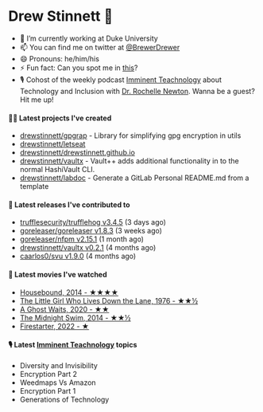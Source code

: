
# Drew Stinnett 👋

- 🔭 I’m currently working at Duke University
- 📫 You can find me on twitter at [@BrewerDrewer](https://twitter.com/BrewerDrewer)
- 😄 Pronouns: he/him/his
- ⚡ Fun fact: Can you spot me in [this](https://www.youtube.com/watch?v=oL9WnB0qHBA)?
- 🎙 Cohost of the weekly podcast [Imminent Teachnology](https://podcast.imminentteachnology.com/) about Technology and Inclusion with [Dr. Rochelle Newton](https://www.linkedin.com/in/drrochellenewton/). Wanna be a guest? Hit me up!

#### 👨‍💻 Latest projects I've created
- [drewstinnett/gpgrap](https://github.com/drewstinnett/gpgrap) - Library for simplifying gpg encryption in utils
- [drewstinnett/letseat](https://github.com/drewstinnett/letseat)
- [drewstinnett/drewstinnett.github.io](https://github.com/drewstinnett/drewstinnett.github.io)
- [drewstinnett/vaultx](https://github.com/drewstinnett/vaultx) - Vault&#43;&#43; adds additional functionality in to the normal HashiVault CLI.
- [drewstinnett/labdoc](https://github.com/drewstinnett/labdoc) - Generate a GitLab Personal README.md from a template

#### 🚀 Latest releases I've contributed to
- [trufflesecurity/trufflehog v3.4.5](https://github.com/trufflesecurity/trufflehog/releases/tag/v3.4.5) (3 days ago)
- [goreleaser/goreleaser v1.8.3](https://github.com/goreleaser/goreleaser/releases/tag/v1.8.3) (3 weeks ago)
- [goreleaser/nfpm v2.15.1](https://github.com/goreleaser/nfpm/releases/tag/v2.15.1) (1 month ago)
- [drewstinnett/vaultx v0.2.1](https://github.com/drewstinnett/vaultx/releases/tag/v0.2.1) (4 months ago)
- [caarlos0/svu v1.9.0](https://github.com/caarlos0/svu/releases/tag/v1.9.0) (4 months ago)

#### 🍿 Latest movies I've watched
- [Housebound, 2014 - ★★★★](https://letterboxd.com/mondodrew/film/housebound/)
- [The Little Girl Who Lives Down the Lane, 1976 - ★★½](https://letterboxd.com/mondodrew/film/the-little-girl-who-lives-down-the-lane/)
- [A Ghost Waits, 2020 - ★★](https://letterboxd.com/mondodrew/film/a-ghost-waits/)
- [The Midnight Swim, 2014 - ★★½](https://letterboxd.com/mondodrew/film/the-midnight-swim/)
- [Firestarter, 2022 - ★](https://letterboxd.com/mondodrew/film/firestarter-1/)

#### 🎙 Latest [Imminent Teachnology](https://podcast.imminentteachnology.com/) topics
- Diversity and Invisibility
- Encryption Part 2
- Weedmaps Vs Amazon
- Encryption Part 1
- Generations of Technology